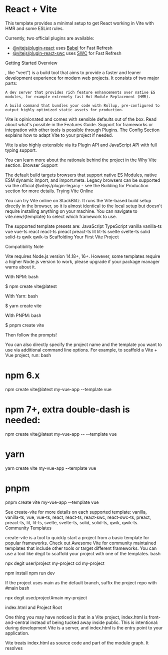 # React + Vite

This template provides a minimal setup to get React working in Vite with HMR and some ESLint rules.

Currently, two official plugins are available:

- [@vitejs/plugin-react](https://github.com/vitejs/vite-plugin-react/blob/main/packages/plugin-react/README.md) uses [Babel](https://babeljs.io/) for Fast Refresh
- [@vitejs/plugin-react-swc](https://github.com/vitejs/vite-plugin-react-swc) uses [SWC](https://swc.rs/) for Fast Refresh


Getting
Started
Overview

, like "veet") is a build tool that aims to provide a faster and leaner development experience for modern web projects. It consists of two major parts:

    A dev server that provides rich feature enhancements over native ES modules, for example extremely fast Hot Module Replacement (HMR).

    A build command that bundles your code with Rollup, pre-configured to output highly optimized static assets for production.

Vite is opinionated and comes with sensible defaults out of the box. Read about what's possible in the Features Guide. Support for frameworks or integration with other tools is possible through Plugins. The Config Section explains how to adapt Vite to your project if needed.

Vite is also highly extensible via its Plugin API and JavaScript API with full typing support.

You can learn more about the rationale behind the project in the Why Vite section.
Browser Support

The default build targets browsers that support native ES Modules, native ESM dynamic import, and import.meta. Legacy browsers can be supported via the official @vitejs/plugin-legacy - see the Building for Production section for more details.
Trying Vite Online

You can try Vite online on StackBlitz. It runs the Vite-based build setup directly in the browser, so it is almost identical to the local setup but doesn't require installing anything on your machine. You can navigate to vite.new/{template} to select which framework to use.

The supported template presets are:
JavaScript	TypeScript
vanilla	vanilla-ts
vue	vue-ts
react	react-ts
preact	preact-ts
lit	lit-ts
svelte	svelte-ts
solid	solid-ts
qwik	qwik-ts
Scaffolding Your First Vite Project

Compatibility Note

Vite requires Node.js version 14.18+, 16+. However, some templates require a higher Node.js version to work, please upgrade if your package manager warns about it.

With NPM:
bash

$ npm create vite@latest

With Yarn:
bash

$ yarn create vite

With PNPM:
bash

$ pnpm create vite

Then follow the prompts!

You can also directly specify the project name and the template you want to use via additional command line options. For example, to scaffold a Vite + Vue project, run:
bash

# npm 6.x
npm create vite@latest my-vue-app --template vue

# npm 7+, extra double-dash is needed:
npm create vite@latest my-vue-app -- --template vue

# yarn
yarn create vite my-vue-app --template vue

# pnpm
pnpm create vite my-vue-app --template vue

See create-vite for more details on each supported template: vanilla, vanilla-ts, vue, vue-ts, react, react-ts, react-swc, react-swc-ts, preact, preact-ts, lit, lit-ts, svelte, svelte-ts, solid, solid-ts, qwik, qwik-ts.
Community Templates

create-vite is a tool to quickly start a project from a basic template for popular frameworks. Check out Awesome Vite for community maintained templates that include other tools or target different frameworks. You can use a tool like degit to scaffold your project with one of the templates.
bash

npx degit user/project my-project
cd my-project

npm install
npm run dev

If the project uses main as the default branch, suffix the project repo with #main
bash

npx degit user/project#main my-project

index.html and Project Root

One thing you may have noticed is that in a Vite project, index.html is front-and-central instead of being tucked away inside public. This is intentional: during development Vite is a server, and index.html is the entry point to your application.

Vite treats index.html as source code and part of the module graph. It resolves <script type="module" src="..."> that references your JavaScript source code. Even inline <script type="module"> and CSS referenced via <link href> also enjoy Vite-specific features. In addition, URLs inside index.html are automatically rebased so there's no need for special %PUBLIC_URL% placeholders.

Similar to static http servers, Vite has the concept of a "root directory" which your files are served from. You will see it referenced as <root> throughout the rest of the docs. Absolute URLs in your source code will be resolved using the project root as base, so you can write code as if you are working with a normal static file server (except way more powerful!). Vite is also capable of handling dependencies that resolve to out-of-root file system locations, which makes it usable even in a monorepo-based setup.

Vite also supports multi-page apps with multiple .html entry points.
Specifying Alternative Root

Running vite starts the dev server using the current working directory as root. You can specify an alternative root with vite serve some/sub/dir. Note that Vite will also resolve its config file (i.e. vite.config.js) inside the project root, so you'll need to move it if the root is changed.
Command Line Interface

In a project where Vite is installed, you can use the vite binary in your npm scripts, or run it directly with npx vite. Here are the default npm scripts in a scaffolded Vite project:
json

{
  "scripts": {
    "dev": "vite", // start dev server, aliases: `vite dev`, `vite serve`
    "build": "vite build", // build for production
    "preview": "vite preview" // locally preview production build
  }
}

You can specify additional CLI options like --port or --https. For a full list of CLI options, run npx vite --help in your project.

Learn more about the Command Line Interface
Using Unreleased Commits

If you can't wait for a new release to test the latest features, you will need to clone the vite repo to your local machine and then build and link it yourself (pnpm is required):
bash


git clone https://github.com/vitejs/vite.git
cd vite
pnpm install
cd packages/vite
pnpm run build
pnpm link --global # use your preferred package manager for this step

Then go to your Vite based project and run pnpm link --global vite (or the package manager that you used to link vite globally). Now restart the development server to ride on the bleeding edge!
Community
If you have questions or need help, reach

out to the community at Discord and GitHub Discussions.
